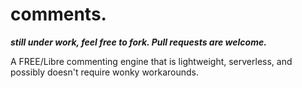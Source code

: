 # comments.
***still under work, feel free to fork. Pull requests are welcome.***

A FREE/Libre commenting engine that is lightweight, serverless, and possibly doesn't require wonky workarounds.
